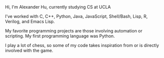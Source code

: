 Hi, I'm Alexander Hu, currently studying CS at UCLA

I've worked with C, C++, Python, Java, JavaScript, Shell/Bash, Lisp, R, Verilog, and Emacs Lisp.

<!--
![Top Langs](https://github-readme-stats.vercel.app/api/top-langs/?username=alexanderhu77&langs_count=100&layout=compact&count_private=true&card_width=330&theme=light)
-->

My favorite programming projects are those involving automation or scripting. My first programming language was Python. 

I play a lot of chess, so some of my code takes inspiration from or is directly involved with the game.
